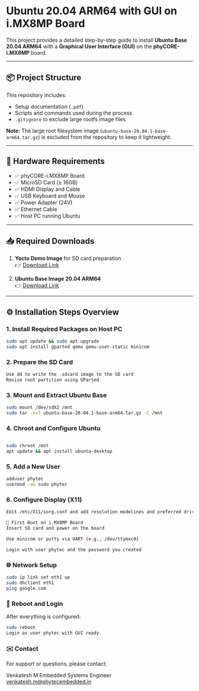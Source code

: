 # Ubuntu 20.04 ARM64 with GUI on i.MX8MP Board

This project provides a detailed step-by-step guide to install **Ubuntu Base 20.04 ARM64** with a **Graphical User Interface (GUI)** on the **phyCORE-i.MX8MP** board.


---

## 📦 Project Structure

This repository includes:
- Setup documentation (`.pdf`)
- Scripts and commands used during the process
- `.gitignore` to exclude large rootfs image files

**Note:** The large root filesystem image (`ubuntu-base-20.04.1-base-arm64.tar.gz`) is excluded from the repository to keep it lightweight.

---

## 🧰 Hardware Requirements

- ✅ phyCORE-i.MX8MP Board
- ✅ MicroSD Card (≥ 16GB)
- ✅ HDMI Display and Cable
- ✅ USB Keyboard and Mouse
- ✅ Power Adapter (24V)
- ✅ Ethernet Cable
- ✅ Host PC running Ubuntu

---

## 📥 Required Downloads

1. **Yocto Demo Image** for SD card preparation  
   👉 [Download Link](https://download.phytec.de/Software/Linux/BSP-Yocto-i.MX8MP/BSP-Yocto-NXP-i.MX8MP-PD22.1.0/images/ampliphy-vendor-xwayland/phyboard-pollux-imx8mp-2/phytec-qt5demo-image-phyboard-pollux-imx8mp-2.sdcard)

2. **Ubuntu Base Image 20.04 ARM64**  
   👉 [Download Link](https://cdimage.ubuntu.com/ubuntu-base/releases/20.04/release/ubuntu-base-20.04.1-base-arm64.tar.gz)

---

## ⚙️ Installation Steps Overview

### 1. Install Required Packages on Host PC
```bash
sudo apt update && sudo apt upgrade
sudo apt install gparted qemu qemu-user-static minicom
```
### 2. Prepare the SD Card
```bash
Use dd to write the .sdcard image to the SD card
Resize root partition using GParted
```
### 3. Mount and Extract Ubuntu Base
```bash
sudo mount /dev/sdX2 /mnt
sudo tar -xvf ubuntu-base-20.04.1-base-arm64.tar.gz -C /mnt
```
### 4. Chroot and Configure Ubuntu
```bash

sudo chroot /mnt
apt update && apt install ubuntu-desktop
```

### 5. Add a New User
```bash
adduser phytec
usermod -aG sudo phytec
```

### 6. Configure Display (X11)
```bash
Edit /etc/X11/xorg.conf and add resolution modelines and preferred driver (fbdev or vesa).

🧪 First Boot on i.MX8MP Board
Insert SD card and power on the board

Use minicom or putty via UART (e.g., /dev/ttymxc0)

Login with user phytec and the password you created
```

### 🌐 Network Setup
```bash
sudo ip link set eth1 up
sudo dhclient eth1
ping google.com
```

### 🔁 Reboot and Login
After everything is configured:

```bash
sudo reboot
Login as user phytec with GUI ready.
```

### ✉️ Contact
For support or questions, please contact:

Venkatesh M
Embedded Systems Engineer
venkatesh.m@phytecembedded.in
